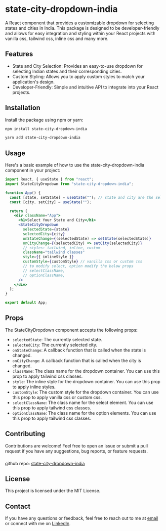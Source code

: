 # state-city-dropdown-india

A React component that provides a customizable dropdown for selecting states and cities in India. This package is designed to be developer-friendly and allows for easy integration and styling within your React projects with vanilla css, tailwind css, inline css and many more.

## Features

- State and City Selection: Provides an easy-to-use dropdown for selecting Indian states and their corresponding cities.
- Custom Styling: Allows you to apply custom styles to match your application's design.
- Developer-Friendly: Simple and intuitive API to integrate into your React projects.

## Installation

Install the package using npm or yarn:

```bash
npm install state-city-dropdown-india
```

```bash
yarn add state-city-dropdown-india
```

## Usage

Here's a basic example of how to use the state-city-dropdown-india component in your project:

```jsx
import React, { useState } from "react";
import StateCityDropdown from "state-city-dropdown-india";

function App() {
  const [state, setState] = useState(""); // state and city are the selected values
  const [city, setCity] = useState("");

  return (
    <div className="App">
      <h1>Select Your State and City</h1>
      <StateCityDropdown
        selectedState={state}
        selectedCity={city}
        onStateChange={(selectedState) => setState(selectedState)}
        onCityChange={(selectedCity) => setCity(selectedCity)}
        // styles: tailwind, inline, custom
        className="tailwind classes"
        style={{ inlineStyle }}
        customStyle={customStyle} // vanilla css or custom css
        // to modify select, option modify the below props
        // selectClassName,
        // optionClassName,
      />
    </div>
  );
}

export default App;
```

## Props

The StateCityDropdown component accepts the following props:

- `selectedState`: The currently selected state.
- `selectedCity`: The currently selected city.
- `onStateChange`: A callback function that is called when the state is changed.
- `onCityChange`: A callback function that is called when the city is changed.
- `className`: The class name for the dropdown container. You can use this prop to apply tailwind css classes.
- `style`: The inline style for the dropdown container. You can use this prop to apply inline styles.
- `customStyle`: The custom style for the dropdown container. You can use this prop to apply vanilla css or custom css.
- `selectClassName`: The class name for the select element. You can use this prop to apply tailwind css classes.
- `optionClassName`: The class name for the option elements. You can use this prop to apply tailwind css classes.

## Contributing

Contributions are welcome! Feel free to open an issue or submit a pull request if you have any suggestions, bug reports, or feature requests.

###

github repo: [state-city-dropdown-india](https://github.com/aditya-krm/state-city-dropdown-india)

## License

This project is licensed under the MIT License.

## Contact

If you have any questions or feedback, feel free to reach out to me at [email](mailto:adkarmakar521@gmail.com) or connect with me on [LinkedIn](https://www.linkedin.com/in/aditya-karmakar-a0342b15a/).

